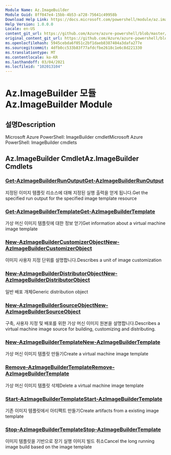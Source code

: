 ```yaml
---
Module Name: Az.ImageBuilder
Module Guid: 8ff047e4-15bb-4b53-a728-75641c49958b
Download Help Link: https://docs.microsoft.com/powershell/module/az.imagebuilder
Help Version: 1.0.0.0
Locale: en-US
content_git_url: https://github.com/Azure/azure-powershell/blob/master/src/ImageBuilder/help/Az.ImageBuilder.md
original_content_git_url: https://github.com/Azure/azure-powershell/blob/master/src/ImageBuilder/help/Az.ImageBuilder.md
ms.openlocfilehash: 5945cebda6f051c2bf1daeb8387404a3dafa277e
ms.sourcegitcommit: 4dfb0cc533b83f77afdcfbe2618c1e6c8d221330
ms.translationtype: MT
ms.contentlocale: ko-KR
ms.lasthandoff: 03/04/2021
ms.locfileid: "102013104"
---
```

# <span data-ttu-id="88dcf-101">Az.ImageBuilder 모듈</span><span class="sxs-lookup"><span data-stu-id="88dcf-101">Az.ImageBuilder Module</span></span>
## <span data-ttu-id="88dcf-102">설명</span><span class="sxs-lookup"><span data-stu-id="88dcf-102">Description</span></span>
<span data-ttu-id="88dcf-103">Microsoft Azure PowerShell: ImageBuilder cmdlet</span><span class="sxs-lookup"><span data-stu-id="88dcf-103">Microsoft Azure PowerShell: ImageBuilder cmdlets</span></span>

## <span data-ttu-id="88dcf-104">Az.ImageBuilder Cmdlet</span><span class="sxs-lookup"><span data-stu-id="88dcf-104">Az.ImageBuilder Cmdlets</span></span>
### [<span data-ttu-id="88dcf-105">Get-AzImageBuilderRunOutput</span><span class="sxs-lookup"><span data-stu-id="88dcf-105">Get-AzImageBuilderRunOutput</span></span>](Get-AzImageBuilderRunOutput.md)
<span data-ttu-id="88dcf-106">지정된 이미지 템플릿 리소스에 대해 지정된 실행 출력을 얻게 됩니다.</span><span class="sxs-lookup"><span data-stu-id="88dcf-106">Get the specified run output for the specified image template resource</span></span>

### [<span data-ttu-id="88dcf-107">Get-AzImageBuilderTemplate</span><span class="sxs-lookup"><span data-stu-id="88dcf-107">Get-AzImageBuilderTemplate</span></span>](Get-AzImageBuilderTemplate.md)
<span data-ttu-id="88dcf-108">가상 머신 이미지 템플릿에 대한 정보 얻기</span><span class="sxs-lookup"><span data-stu-id="88dcf-108">Get information about a virtual machine image template</span></span>

### [<span data-ttu-id="88dcf-109">New-AzImageBuilderCustomizerObject</span><span class="sxs-lookup"><span data-stu-id="88dcf-109">New-AzImageBuilderCustomizerObject</span></span>](New-AzImageBuilderCustomizerObject.md)
<span data-ttu-id="88dcf-110">이미지 사용자 지정 단위를 설명합니다.</span><span class="sxs-lookup"><span data-stu-id="88dcf-110">Describes a unit of image customization</span></span>

### [<span data-ttu-id="88dcf-111">New-AzImageBuilderDistributorObject</span><span class="sxs-lookup"><span data-stu-id="88dcf-111">New-AzImageBuilderDistributorObject</span></span>](New-AzImageBuilderDistributorObject.md)
<span data-ttu-id="88dcf-112">일반 배포 개체</span><span class="sxs-lookup"><span data-stu-id="88dcf-112">Generic distribution object</span></span>

### [<span data-ttu-id="88dcf-113">New-AzImageBuilderSourceObject</span><span class="sxs-lookup"><span data-stu-id="88dcf-113">New-AzImageBuilderSourceObject</span></span>](New-AzImageBuilderSourceObject.md)
<span data-ttu-id="88dcf-114">구축, 사용자 지정 및 배포를 위한 가상 머신 이미지 원본을 설명합니다.</span><span class="sxs-lookup"><span data-stu-id="88dcf-114">Describes a virtual machine image source for building, customizing and distributing.</span></span>

### [<span data-ttu-id="88dcf-115">New-AzImageBuilderTemplate</span><span class="sxs-lookup"><span data-stu-id="88dcf-115">New-AzImageBuilderTemplate</span></span>](New-AzImageBuilderTemplate.md)
<span data-ttu-id="88dcf-116">가상 머신 이미지 템플릿 만들기</span><span class="sxs-lookup"><span data-stu-id="88dcf-116">Create a virtual machine image template</span></span>

### [<span data-ttu-id="88dcf-117">Remove-AzImageBuilderTemplate</span><span class="sxs-lookup"><span data-stu-id="88dcf-117">Remove-AzImageBuilderTemplate</span></span>](Remove-AzImageBuilderTemplate.md)
<span data-ttu-id="88dcf-118">가상 머신 이미지 템플릿 삭제</span><span class="sxs-lookup"><span data-stu-id="88dcf-118">Delete a virtual machine image template</span></span>

### [<span data-ttu-id="88dcf-119">Start-AzImageBuilderTemplate</span><span class="sxs-lookup"><span data-stu-id="88dcf-119">Start-AzImageBuilderTemplate</span></span>](Start-AzImageBuilderTemplate.md)
<span data-ttu-id="88dcf-120">기존 이미지 템플릿에서 아티팩트 만들기</span><span class="sxs-lookup"><span data-stu-id="88dcf-120">Create artifacts from a existing image template</span></span>

### [<span data-ttu-id="88dcf-121">Stop-AzImageBuilderTemplate</span><span class="sxs-lookup"><span data-stu-id="88dcf-121">Stop-AzImageBuilderTemplate</span></span>](Stop-AzImageBuilderTemplate.md)
<span data-ttu-id="88dcf-122">이미지 템플릿을 기반으로 장기 실행 이미지 빌드 취소</span><span class="sxs-lookup"><span data-stu-id="88dcf-122">Cancel the long running image build based on the image template</span></span>

